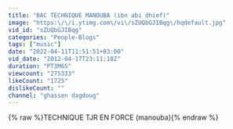 ```yaml
---
title: "BAC TECHNIQUE MANOUBA (ibn abi dhief)"
image: "https:\/\/i.ytimg.com\/vi\/sZUQbGJIBqg\/hqdefault.jpg"
vid_id: "sZUQbGJIBqg"
categories: "People-Blogs"
tags: ["music"]
date: "2022-04-11T11:51:51+03:00"
vid_date: "2012-04-17T23:11:18Z"
duration: "PT3M6S"
viewcount: "275333"
likeCount: "1725"
dislikeCount: ""
channel: "ghassen dagdoug"
---
```

{% raw %}TECHNIQUE TJR EN FORCE (manouba){% endraw %}
